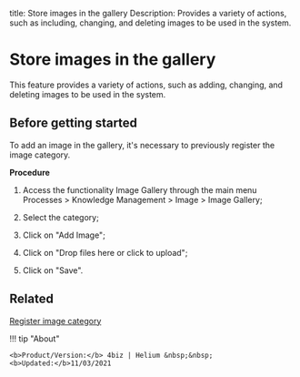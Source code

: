title: Store images in the gallery
Description: Provides a variety of actions, such as including, changing, and deleting images to be used in the system.

# Store images in the gallery

This feature provides a variety of actions, such as adding, changing, and deleting images to be used in the system.

## Before getting started

To add an image in the gallery, it's necessary to previously register the image category.


**Procedure**

1.	Access the functionality Image Gallery through the main menu Processes > Knowledge Management > Image > Image Gallery;

2.	Select the category;

3.	Click on "Add Image";

4.	Click on "Drop files here or click to upload";

5.	Click on "Save".


Related
-------

[Register image category](/en-us/4biz-helium/processes/knowledge/configuration/register-image-category.html)



!!! tip "About"

    <b>Product/Version:</b> 4biz | Helium &nbsp;&nbsp;
    <b>Updated:</b>11/03/2021
